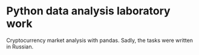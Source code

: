 # Python data analysis laboratory work

Cryptocurrency market analysis with pandas. Sadly, the tasks were written in Russian.
